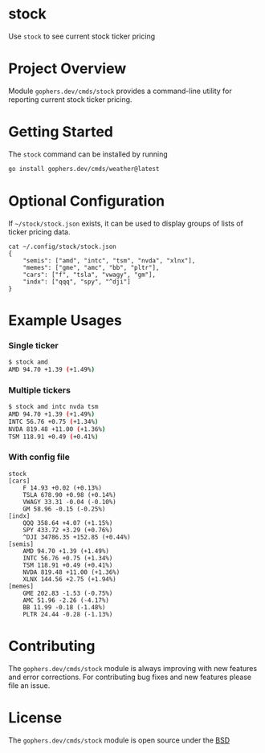 # stock

Use `stock` to see current stock ticker pricing

# Project Overview

Module `gophers.dev/cmds/stock` provides a command-line utility for reporting
current stock ticker pricing.

# Getting Started

The `stock` command can be installed by running
```bash
go install gophers.dev/cmds/weather@latest
```

# Optional Configuration

If `~/stock/stock.json` exists, it can be used to display groups of
lists of ticker pricing data.

```
cat ~/.config/stock/stock.json
{
    "semis": ["amd", "intc", "tsm", "nvda", "xlnx"],
    "memes": ["gme", "amc", "bb", "pltr"],
    "cars": ["f", "tsla", "vwagy", "gm"],
    "indx": ["qqq", "spy", "^dji"]
}
```

# Example Usages

### Single ticker

```bash
$ stock amd
AMD 94.70 +1.39 (+1.49%)
```

### Multiple tickers

```bash
$ stock amd intc nvda tsm
AMD 94.70 +1.39 (+1.49%)
INTC 56.76 +0.75 (+1.34%)
NVDA 819.48 +11.00 (+1.36%)
TSM 118.91 +0.49 (+0.41%)
```

### With config file

```
stock
[cars]
	F 14.93 +0.02 (+0.13%)
	TSLA 678.90 +0.98 (+0.14%)
	VWAGY 33.31 -0.04 (-0.10%)
	GM 58.96 -0.15 (-0.25%)
[indx]
	QQQ 358.64 +4.07 (+1.15%)
	SPY 433.72 +3.29 (+0.76%)
	^DJI 34786.35 +152.85 (+0.44%)
[semis]
	AMD 94.70 +1.39 (+1.49%)
	INTC 56.76 +0.75 (+1.34%)
	TSM 118.91 +0.49 (+0.41%)
	NVDA 819.48 +11.00 (+1.36%)
	XLNX 144.56 +2.75 (+1.94%)
[memes]
	GME 202.83 -1.53 (-0.75%)
	AMC 51.96 -2.26 (-4.17%)
	BB 11.99 -0.18 (-1.48%)
	PLTR 24.44 -0.28 (-1.13%)
```

# Contributing

The `gophers.dev/cmds/stock` module is always improving with new features and
error corrections. For contributing bug fixes and new features please file an
issue.

# License

The `gophers.dev/cmds/stock` module is open source under the [BSD](LICENSE)
